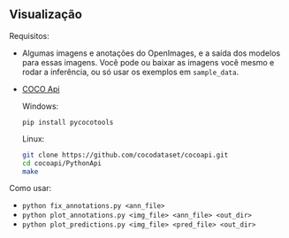
## Visualização

Requisitos:
* Algumas imagens e anotações do OpenImages, e a saída dos modelos para essas
imagens. Você pode ou baixar as imagens você mesmo e rodar a inferência, ou só
usar os exemplos em `sample_data`.
* [COCO Api](https://github.com/cocodataset/cocoapi.git)

    Windows:
    ```posh
    pip install pycocotools
    ```

    Linux:
    ```bash
    git clone https://github.com/cocodataset/cocoapi.git
    cd cocoapi/PythonApi
    make
    ```

Como usar:
* `python fix_annotations.py <ann_file>`
* `python plot_annotations.py <img_file> <ann_file> <out_dir>`
* `python plot_predictions.py <img_file> <pred_file> <out_dir>`